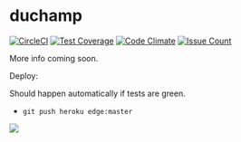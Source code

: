 # duchamp

[![CircleCI](https://circleci.com/gh/maxjacobson/duchamp.svg?style=svg)](https://circleci.com/gh/maxjacobson/duchamp)
[![Test Coverage](https://codeclimate.com/github/maxjacobson/duchamp/badges/coverage.svg)](https://codeclimate.com/github/maxjacobson/duchamp/coverage)
[![Code Climate](https://codeclimate.com/github/maxjacobson/duchamp/badges/gpa.svg)](https://codeclimate.com/github/maxjacobson/duchamp)
[![Issue Count](https://codeclimate.com/github/maxjacobson/duchamp/badges/issue_count.svg)](https://codeclimate.com/github/maxjacobson/duchamp)

More info coming soon.

Deploy:

Should happen automatically if tests are green.

* `git push heroku edge:master`

![](https://en.wikipedia.org/wiki/File:Duchamp_Fountaine.jpg)

